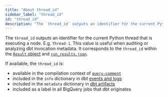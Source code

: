```yaml
---
title: "About thread_id"
sidebar_label: "thread_id"
id: "thread_id"
description: "The `thread_id` outputs an identifier for the current Python thread."
---
```


The `thread_id` outputs an identifier for the current Python thread that is executing a node. E.g. `Thread-1`. This value is useful when auditing or analyzing dbt invocation metadata. It corresponds to the `thread_id` within the [`Result` object](/reference/dbt-classes#result-objects) and [`run_results.json`](/reference/artifacts/run-results-json).

If available, the `thread_id` is:
- available in the compilation context of [`query-comment`](/reference/project-configs/query-comment)
- included in the `info` dictionary in dbt [events and logs](/reference/events-logging#info)
- included in the `metadata` dictionary in [dbt artifacts](/reference/artifacts/dbt-artifacts#common-metadata)
- included as a label in all BigQuery jobs that dbt originates
